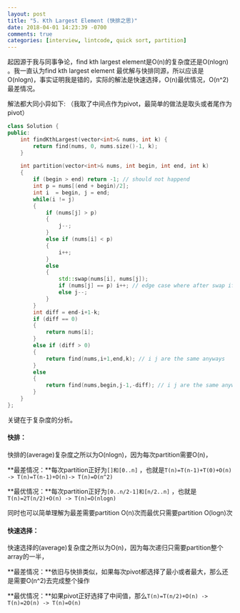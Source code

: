 ```yaml
---
layout: post
title: "5. Kth Largest Element (快排之思)"
date: 2018-04-01 14:23:39 -0700
comments: true
categories: [interview, lintcode, quick sort, partition]
---
```


起因源于我与同事争论，find kth largest element是O(n)的复杂度还是O(nlogn) 。我一直认为find kth largest element 最优解与快排同源，所以应该是O(nlogn)，事实证明我是错的，实际的解法是快速选择，O(n)最优情况，O(n^2)最差情况。

解法都大同小异如下: （我取了中间点作为pivot，最简单的做法是取头或者尾作为pivot）

```c++
class Solution {
public:
    int findKthLargest(vector<int>& nums, int k) {
        return find(nums, 0, nums.size()-1, k);
    }
    
    int partition(vector<int>& nums, int begin, int end, int k)
    {
        if (begin > end) return -1; // should not happend
        int p = nums[(end + begin)/2];
        int i  = begin, j = end;
        while(i != j)
        {
            if (nums[j] > p)
            {
                j--;
            }
            else if (nums[i] < p)
            {
                i++;
            }
            else
            {
                std::swap(nums[i], nums[j]);
                if (nums[j] == p) i++; // edge case where after swap if nums[j] == p then we can't --j
                else j--;
            }
        }
        int diff = end-i+1-k;
        if (diff == 0)
        {
            return nums[i];
        }
        else if (diff > 0)
        {
            return find(nums,i+1,end,k); // i j are the same anyways
        }
        else
        {
            return find(nums,begin,j-1,-diff); // i j are the same anyways
        }
    }
};
```

关键在于复杂度的分析。

#### 快排：

快排的(average)复杂度之所以为O(nlogn)，因为每次partition需要O(n)，

**最差情况：**每次partition正好为```[]和[0..n]``` ，也就是```T(n)=T(n-1)+T(0)+O(n) -> T(n)=T(n-1)+O(n)-> T(n)=O(n^2) ```

**最优情况：**每次partition正好为```[0..n/2-1]和[n/2..n]``` ，也就是```T(n)=2T(n/2)+O(n) -> T(n)=O(nlogn)``` 

同时也可以简单理解为最差需要partition O(n)次而最优只需要partition O(logn)次

#### **快速选择：**

快速选择的(average)复杂度之所以为O(n)，因为每次递归只需要partition整个array的一半，

**最差情况：**依旧与快排类似，如果每次pivot都选择了最小或者最大，那么还是需要O(n^2)去完成整个操作

**最优情况：**如果pivot正好选择了中间值，那么```T(n)=T(n/2)+O(n) -> T(n)=2O(n) -> T(n)=O(n)```